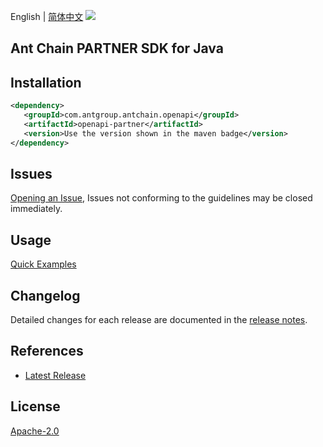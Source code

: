 English | [简体中文](README-CN.md)
![](https://aliyunsdk-pages.alicdn.com/icons/AlibabaCloud.svg)

## Ant Chain PARTNER SDK for Java

## Installation

```xml
<dependency>
   <groupId>com.antgroup.antchain.openapi</groupId>
   <artifactId>openapi-partner</artifactId>
   <version>Use the version shown in the maven badge</version>
</dependency>
```

## Issues
[Opening an Issue](https://github.com/alipay/antchain-openapi-prod-sdk/issues/new), Issues not conforming to the guidelines may be closed immediately.

## Usage
[Quick Examples](https://github.com/alipay/antchain-openapi-prod-sdk/blob/master/docs/0-Examples-EN.md#quick-examples)

## Changelog
Detailed changes for each release are documented in the [release notes](./ChangeLog.txt).

## References
* [Latest Release](https://github.com/alipay/antchain-openapi-prod-sdk/)

## License
[Apache-2.0](http://www.apache.org/licenses/LICENSE-2.0)
